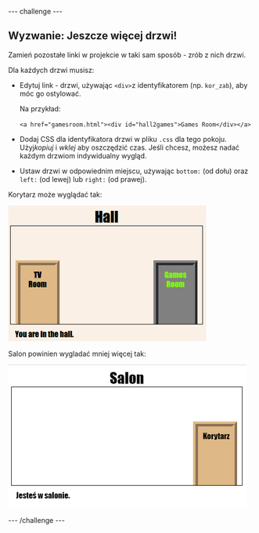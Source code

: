 \--- challenge \---

## Wyzwanie: Jeszcze więcej drzwi!

Zamień pozostałe linki w projekcie w taki sam sposób - zrób z nich drzwi.

Dla każdych drzwi musisz:

+ Edytuj link - drzwi, używając `<div>`z identyfikatorem (np. `kor_zab`), aby móc go ostylować.
    
    Na przykład:
    
    `<a href="gamesroom.html"><div id="hall2games">Games Room</div></a>`

+ Dodaj CSS dla identyfikatora drzwi w pliku `.css` dla tego pokoju. Użyj*kopiuj* i *wklej* aby oszczędzić czas. Jeśli chcesz, możesz nadać każdym drzwiom indywidualny wygląd.

+ Ustaw drzwi w odpowiednim miejscu, używając `bottom:` (od dołu) oraz `left:` (od lewej) lub `right:` (od prawej).

Korytarz może wyglądać tak:

![screenshot](images/rooms-hall-doors.png)

Salon powinien wygladać mniej więcej tak:

![screenshot](images/rooms-tvroom-door.png)

\--- /challenge \---
